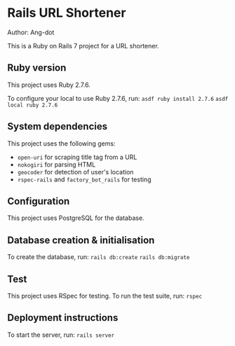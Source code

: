 # Rails URL Shortener

Author: Ang-dot

This is a Ruby on Rails 7 project for a URL shortener.

## Ruby version

This project uses Ruby 2.7.6.

To configure your local to use Ruby 2.7.6, run:
`asdf ruby install 2.7.6`
`asdf local ruby 2.7.6`

## System dependencies

This project uses the following gems:
- `open-uri` for scraping title tag from a URL
- `nokogiri` for parsing HTML
- `geocoder` for detection of user's location
- `rspec-rails` and `factory_bot_rails` for testing

## Configuration

This project uses PostgreSQL for the database.

## Database creation & initialisation

To create the database, run:
`rails db:create`
`rails db:migrate`

## Test

This project uses RSpec for testing. To run the test suite, run:
`rspec`

## Deployment instructions

To start the server, run:
`rails server`
